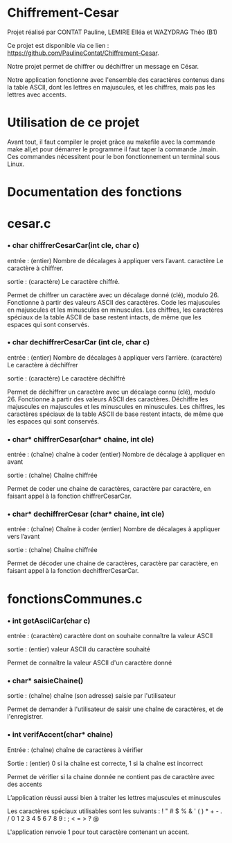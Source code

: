 # Chiffrement-Cesar

Projet réalisé par CONTAT Pauline, LEMIRE Elléa et WAZYDRAG Théo (B1)

Ce projet est disponible via ce lien : https://github.com/PaulineContat/Chiffrement-Cesar.

Notre projet permet de chiffrer ou déchiffrer un message en César.

Notre application fonctionne avec l'ensemble des caractères contenus dans la table ASCII, dont les lettres en majuscules, et les chiffres, mais pas les lettres avec accents.

# Utilisation de ce projet

Avant tout, il faut compiler le projet grâce au makefile avec la commande make all,et pour démarrer le programme il faut taper la commande ./main.
Ces commandes nécessitent pour le bon fonctionnement un terminal sous Linux.

# Documentation des fonctions

# cesar.c

### • char chiffrerCesarCar(int cle, char c)

entrée : (entier) Nombre de décalages à appliquer vers l’avant.
caractère Le caractère à chiffrer.

sortie : (caractère) Le caractère chiffré.

Permet de chiffrer un caractère avec un décalage donné (clé), modulo 26. Fonctionne à partir des valeurs ASCII des caractères. Code les majuscules en majuscules et les minuscules en minuscules. Les chiffres, les caractères spéciaux de la table ASCII de base restent intacts, de même que les espaces qui sont conservés.

### • char dechiffrerCesarCar (int cle, char c)

entrée : (entier) Nombre de décalages à appliquer vers l’arrière.
         (caractère) Le caractère à déchiffrer

sortie : (caractère) Le caractère déchiffré

Permet de déchiffrer un caractère avec un décalage connu (clé), modulo 26. Fonctionne à partir des valeurs ASCII des caractères. Déchiffre les majuscules en majuscules et les minuscules en minuscules. Les chiffres, les caractères spéciaux de la table ASCII de base restent intacts, de même que les espaces qui sont conservés.

### • char* chiffrerCesar(char* chaine, int cle)

entrée : (chaîne) chaîne à coder 
         (entier) Nombre de décalage à appliquer en avant

sortie : (chaîne) Chaîne chiffrée

Permet de coder une chaine de caractères, caractère par caractère, en faisant appel à la fonction chiffrerCesarCar.

### • char* dechiffrerCesar (char* chaine, int cle)

entrée : (chaîne) Chaîne à coder 
         (entier) Nombre de décalages à appliquer vers l’avant

sortie : (chaîne) Chaîne chiffrée

Permet de décoder une chaine de caractères, caractère par caractère, en faisant appel à la fonction dechiffrerCesarCar.

#  fonctionsCommunes.c

###  •  int getAsciiCar(char c)
entrée : (caractère) caractère dont on souhaite connaître la valeur ASCII

sortie : (entier) valeur ASCII du caractère souhaité

Permet de connaître la valeur ASCII d'un caractère donné

###  •  char* saisieChaine()
sortie : (chaîne) chaîne (son adresse) saisie par l'utilisateur

Permet de demander à l'utilisateur de saisir une chaîne de caractères, et de l'enregistrer.

###  •  int verifAccent(char* chaine)
Entrée : (chaîne) chaîne de caractères à vérifier

Sortie : (entier) 0 si la chaîne est correcte, 1 si la chaîne est incorrect 

Permet de vérifier si la chaine donnée ne contient pas de caractère avec des accents

L’application réussi aussi bien à traiter les lettres majuscules et minuscules 

Les caractères spéciaux utilisables sont les suivants : ! " # $ % & ' ( ) * + - . / 0 1 2 3 4 5 6 7 8 9 : ; < = > ? @

L'application renvoie 1 pour tout caractère contenant un accent.
